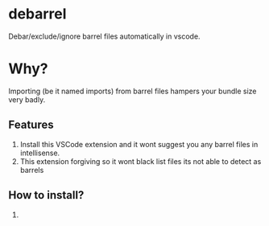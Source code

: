 # debarrel

Debar/exclude/ignore barrel files automatically in vscode.

# Why?

Importing (be it named imports) from barrel files hampers your bundle size very badly.

## Features

1. Install this VSCode extension and it wont suggest you any barrel files in intellisense.
2. This extension forgiving so it wont black list files its not able to detect as barrels

## How to install?

1.
